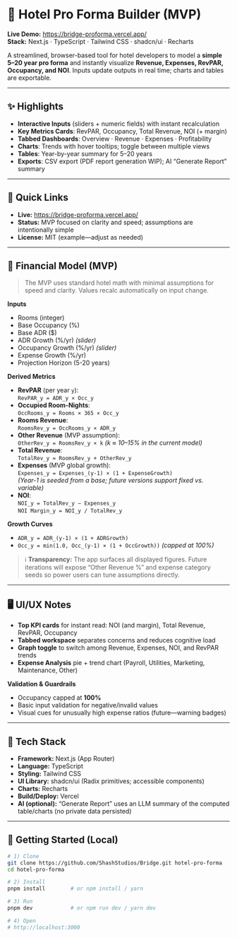 # 🏨 Hotel Pro Forma Builder (MVP)

**Live Demo:** https://bridge-proforma.vercel.app/  
**Stack:** Next.js · TypeScript · Tailwind CSS · shadcn/ui · Recharts

A streamlined, browser-based tool for hotel developers to model a **simple 5–20 year pro forma** and instantly visualize **Revenue, Expenses, RevPAR, Occupancy, and NOI**. Inputs update outputs in real time; charts and tables are exportable.

---

## ✨ Highlights

- **Interactive Inputs** (sliders + numeric fields) with instant recalculation
- **Key Metrics Cards**: RevPAR, Occupancy, Total Revenue, NOI (+ margin)
- **Tabbed Dashboards**: Overview · Revenue · Expenses · Profitability
- **Charts**: Trends with hover tooltips; toggle between multiple views
- **Tables**: Year-by-year summary for 5–20 years
- **Exports**: CSV export (PDF report generation WIP); AI “Generate Report” summary

---

## 🔗 Quick Links

- **Live:** https://bridge-proforma.vercel.app/
- **Status:** MVP focused on clarity and speed; assumptions are intentionally simple
- **License:** MIT (example—adjust as needed)

---

## 🧮 Financial Model (MVP)

> The MVP uses standard hotel math with minimal assumptions for speed and clarity. Values recalc automatically on input change.

**Inputs**
- Rooms (integer)
- Base Occupancy (%)
- Base ADR ($)
- ADR Growth (%/yr) _(slider)_
- Occupancy Growth (%/yr) _(slider)_
- Expense Growth (%/yr)
- Projection Horizon (5-20 years)

**Derived Metrics**
- **RevPAR** (per year `y`):  
  `RevPAR_y = ADR_y × Occ_y`
- **Occupied Room-Nights**:  
  `OccRooms_y = Rooms × 365 × Occ_y`
- **Rooms Revenue**:  
  `RoomsRev_y = OccRooms_y × ADR_y`
- **Other Revenue** (MVP assumption):  
  `OtherRev_y = RoomsRev_y × k`  _(k ≈ 10–15% in the current model)_
- **Total Revenue**:  
  `TotalRev_y = RoomsRev_y + OtherRev_y`
- **Expenses** (MVP global growth):  
  `Expenses_y = Expenses_(y-1) × (1 + ExpenseGrowth)`  
  _(Year-1 is seeded from a base; future versions support fixed vs. variable)_
- **NOI**:  
  `NOI_y = TotalRev_y − Expenses_y`  
  `NOI Margin_y = NOI_y / TotalRev_y`

**Growth Curves**
- `ADR_y = ADR_(y-1) × (1 + ADRGrowth)`
- `Occ_y = min(1.0, Occ_(y-1) × (1 + OccGrowth))`  _(capped at 100%)_

> ℹ️ **Transparency:** The app surfaces all displayed figures. Future iterations will expose “Other Revenue %” and expense category seeds so power users can tune assumptions directly.

---

## 🖥️ UI/UX Notes

- **Top KPI cards** for instant read: NOI (and margin), Total Revenue, RevPAR, Occupancy
- **Tabbed workspace** separates concerns and reduces cognitive load
- **Graph toggle** to switch among Revenue, Expenses, NOI, and RevPAR trends
- **Expense Analysis** pie + trend chart (Payroll, Utilities, Marketing, Maintenance, Other)

**Validation & Guardrails**
- Occupancy capped at **100%**
- Basic input validation for negative/invalid values
- Visual cues for unusually high expense ratios (future—warning badges)

---

## 🧰 Tech Stack

- **Framework:** Next.js (App Router)
- **Language:** TypeScript
- **Styling:** Tailwind CSS
- **UI Library:** shadcn/ui (Radix primitives; accessible components)
- **Charts:** Recharts
- **Build/Deploy:** Vercel
- **AI (optional):** “Generate Report” uses an LLM summary of the computed table/charts (no private data persisted)

---

## 🚀 Getting Started (Local)

```bash
# 1) Clone
git clone https://github.com/ShashStudios/Bridge.git hotel-pro-forma
cd hotel-pro-forma

# 2) Install
pnpm install        # or npm install / yarn

# 3) Run
pnpm dev            # or npm run dev / yarn dev

# 4) Open
# http://localhost:3000
